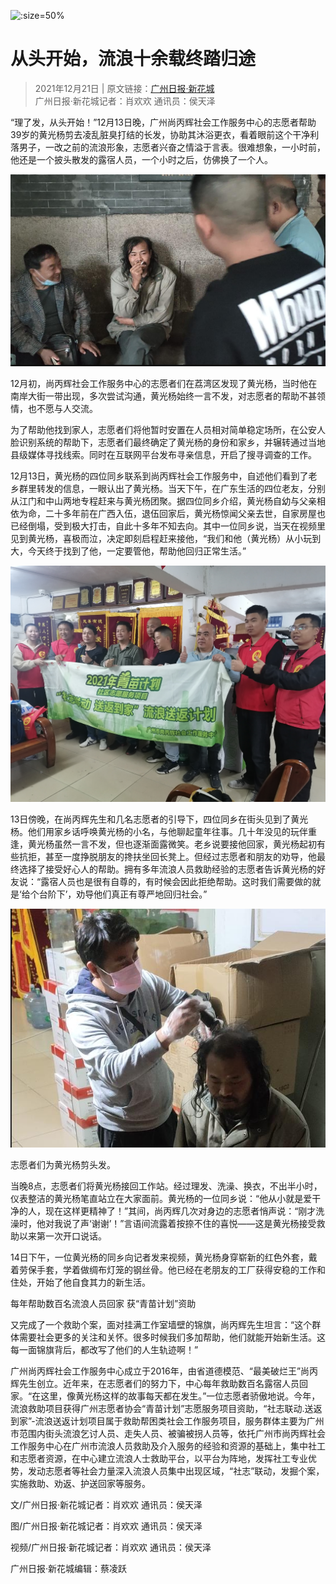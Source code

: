 ![](../photos/从头开始，流浪十余载终踏归途/01.jpg ':size=50%')
# 从头开始，流浪十余载终踏归途
> 2021年12月21日 | 原文链接：[广州日报·新花城](https://www.gzdaily.cn/site2/pad/content/2021-12/21/content_1732496.html)<br>
> 广州日报·新花城记者：肖欢欢 通讯员：侯天泽

“理了发，从头开始！”12月13日晚，广州尚丙辉社会工作服务中心的志愿者帮助39岁的黄光杨剪去凌乱脏臭打结的长发，协助其沐浴更衣，看着眼前这个干净利落男子，一改之前的流浪形象，志愿者兴奋之情溢于言表。很难想象，一小时前，他还是一个披头散发的露宿人员，一个小时之后，仿佛换了一个人。

![](../photos/从头开始，流浪十余载终踏归途/02.jpeg ':size=50%')

12月初，尚丙辉社会工作服务中心的志愿者们在荔湾区发现了黄光杨，当时他在南岸大街一带出现，多次尝试沟通，黄光杨始终一言不发，对志愿者的帮助不甚领情，也不愿与人交流。

为了帮助他找到家人，志愿者们将他暂时安置在人员相对简单稳定场所，在公安人脸识别系统的帮助下，志愿者们最终确定了黄光杨的身份和家乡，并辗转通过当地县级媒体寻找线索。同时在互联网平台发布寻亲信息，开启了搜寻调查的工作。

12月13日，黄光杨的四位同乡联系到尚丙辉社会工作服务中，自述他们看到了老乡群里转发的信息，一眼认出了黄光杨。当天下午，在广东生活的四位老友，分别从江门和中山两地专程赶来与黄光杨团聚。据四位同乡介绍，黄光杨自幼与父亲相依为命，二十多年前在广西入伍，退伍回家后，黄光杨惊闻父亲去世，自家房屋也已经倒塌，受到极大打击，自此十多年不知去向。其中一位同乡说，当天在视频里见到黄光杨，喜极而泣，决定即刻启程赶来接他，“我们和他（黄光杨）从小玩到大，今天终于找到了他，一定要管他，帮助他回归正常生活。”

![](../photos/从头开始，流浪十余载终踏归途/03.jpeg ':size=50%')

13日傍晚，在尚丙辉先生和几名志愿者的引导下，四位同乡在街头见到了黄光杨。他们用家乡话呼唤黄光杨的小名，与他聊起童年往事。几十年没见的玩伴重逢，黄光杨虽然一言不发，但也逐渐面露微笑。老乡说要接他回家，黄光杨起初有些抗拒，甚至一度挣脱朋友的搀扶坐回长凳上。但经过志愿者和朋友的劝导，他最终选择了接受好心人的帮助。拥有多年流浪人员救助经验的志愿者告诉黄光杨的好友说：“露宿人员也是很有自尊的，有时候会因此拒绝帮助。这时我们需要做的就是‘给个台阶下’，劝导他们真正有尊严地回归社会。”

![志愿者们为黄光杨剪头发。](../photos/从头开始，流浪十余载终踏归途/04.jpeg ':size=50%')

志愿者们为黄光杨剪头发。

当晚8点，志愿者们将黄光杨接回工作站。经过理发、洗澡、换衣，不出半小时，仪表整洁的黄光杨笔直站立在大家面前。黄光杨的一位同乡说：“他从小就是爱干净的人，现在这样更精神了！”其间，尚丙辉几次对身边的志愿者悄声说：“刚才洗澡时，他对我说了声‘谢谢’！”言语间流露着按捺不住的喜悦——这是黄光杨接受救助以来第一次开口说话。

14日下午，一位黄光杨的同乡向记者发来视频，黄光杨身穿崭新的红色外套，戴着劳保手套，学着做绸布灯笼的钢丝骨。他已经在老朋友的工厂获得安稳的工作和住处，开始了他自食其力的新生活。

每年帮助数百名流浪人员回家 获“青苗计划”资助

又完成了一个救助个案，面对挂满工作室墙壁的锦旗，尚丙辉先生坦言：“这个群体需要社会更多的关注和关怀。很多时候我们多加帮助，他们就能开始新生活。这每一面锦旗背后，都改写了他们的人生轨迹啊！”

广州尚丙辉社会工作服务中心成立于2016年，由省道德模范、“最美破烂王”尚丙辉先生创立。近年来，在志愿者们的努力下，中心每年救助数百名露宿人员回家。“在这里，像黄光杨这样的故事每天都在发生。”一位志愿者骄傲地说。今年，流浪救助项目获得广州志愿者协会“青苗计划”志愿服务项目资助，“社志联动.送返到家”-流浪送返计划项目属于救助帮困类社会工作服务项目，服务群体主要为广州市范围内街头流浪乞讨人员、走失人员、被骗被拐人员等，依托广州市尚丙辉社会工作服务中心在广州市流浪人员救助及介入服务的经验和资源的基础上，集中社工和志愿者资源，在中心建立流浪人士救助平台，以平台为阵地，发挥社工专业优势，发动志愿者等社会力量深入流浪人员集中出现区域，“社志”联动，发掘个案，实施救助、劝返、护送回家等服务。

文/广州日报·新花城记者：肖欢欢 通讯员：侯天泽

图/广州日报·新花城记者：肖欢欢 通讯员：侯天泽

视频/广州日报·新花城记者：肖欢欢 通讯员：侯天泽

广州日报·新花城编辑：蔡凌跃